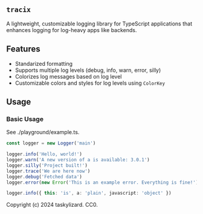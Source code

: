 ## `tracix`

A lightweight, customizable logging library for TypeScript applications that
enhances logging for log-heavy apps like backends.

## Features

- Standarized formatting
- Supports multiple log levels (debug, info, warn, error, silly)
- Colorizes log messages based on log level
- Customizable colors and styles for log levels using `ColorKey`

## Usage

### Basic Usage

See ./playground/example.ts.

```ts
const logger = new Logger('main')

logger.info('Hello, world!')
logger.warn('A new version of a is available: 3.0.1')
logger.silly('Project built!')
logger.trace('We are here now')
logger.debug('Fetched data')
logger.error(new Error('This is an example error. Everything is fine!'))

logger.info({ this: 'is', a: 'plain', javascript: 'object' })
```

Copyright (c) 2024 taskylizard. CC0.
